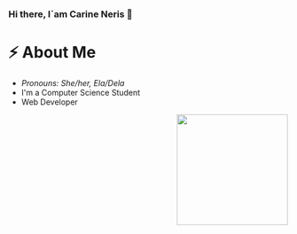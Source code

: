 ### Hi there, I`am Carine Neris 👋



# ⚡️ About Me
- <em>Pronouns: She/her, Ela/Dela</em>
- I'm a Computer Science Student 
- Web Developer

<img align="right" src="https://media.giphy.com/media/lTRUNQrthgIAGo5xvO/giphy.gif" width="200">
